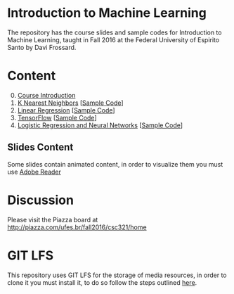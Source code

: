 # Introduction to Machine Learning

The repository has the course slides and sample codes for Introduction to Machine Learning, taught in Fall 2016 at the Federal University of Espirito Santo by Davi Frossard.

# Content
0. [Course Introduction](00_Intro/intro.pdf) 
1. [K Nearest Neighbors](01_KNN/knn.pdf) [[Sample Code](01_KNN/Sample_Code)]
2. [Linear Regression](02_LinReg/linreg.pdf) [[Sample Code](02_LinReg/Sample_Code)]
3. [TensorFlow](03_TensorFlow/TensorFlow.pdf) [[Sample Code](03_TensorFlow/Sample_Code)]
4. [Logistic Regression and Neural Networks](04_LogRegAndNN/LogRegAndNN.pdf) [[Sample Code](04_LogRegAndNN/Sample_Code)] 

## Slides Content
Some slides contain animated content, in order to visualize them you must use [Adobe Reader](https://get.adobe.com/br/reader/)

# Discussion
Please visit the Piazza board at http://piazza.com/ufes.br/fall2016/csc321/home

# GIT LFS
This repository uses GIT LFS for the storage of media resources, in order to clone it you must install it, to do so follow the steps outlined [here](https://git-lfs.github.com/).
